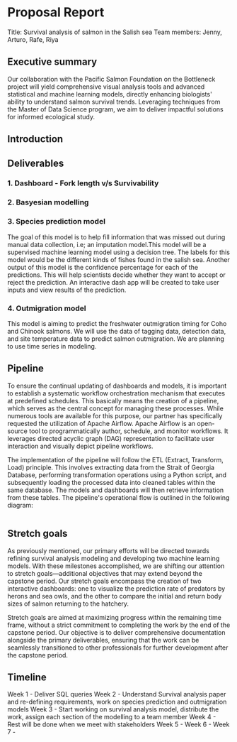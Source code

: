 # Proposal Report
Title: Survival analysis of salmon in the Salish sea
Team members: Jenny, Arturo, Rafe, Riya

## Executive summary
Our collaboration with the Pacific Salmon Foundation on the Bottleneck project will yield comprehensive visual analysis tools and advanced statistical and machine learning models, directly enhancing biologists' ability to understand salmon survival trends. Leveraging techniques from the Master of Data Science program, we aim to deliver impactful solutions for informed ecological study.

## Introduction

## Deliverables
### 1. Dashboard - Fork length v/s Survivability

### 2. Basyesian modelling

### 3. Species prediction model
The goal of this model is to help fill information that was missed out during manual data collection, i.e; an imputation model.This model will be a supervised machine learning model using a decision tree. The labels for this model would be the different kinds of fishes found in the salish sea. Another output of this model is the confidence percentage for each of the predictions. This will help scientists decide whether they want to accept or reject the prediction. An interactive dash app will be created to take user inputs and view results of the prediction.

### 4. Outmigration model
This model is aiming to predict the freshwater outmigration timing for Coho and Chinook salmons. We will use the data of tagging data, detection data, and site temperature data to predict salmon outmigration. We are planning to use time series in modeling. 

## Pipeline
To ensure the continual updating of dashboards and models, it is important to establish a systematic workflow orchestration mechanism that executes at predefined schedules. This basically means the creation of a pipeline, which serves as the central concept for managing these processes. While numerous tools are available for this purpose, our partner has specifically requested the utilization of Apache Airflow. Apache Airflow is an open-source tool to programmatically author, schedule, and monitor workflows. It leverages directed acyclic graph (DAG) representation to facilitate user interaction and visually depict pipeline workflows.  

The implementation of the pipeline will follow the ETL (Extract, Transform, Load) principle. This involves extracting data from the Strait of Georgia Database, performing transformation operations using a Python script, and subsequently loading the processed data into cleaned tables within the same database. The models and dashboards will then retrieve information from these tables. The pipeline's operational flow is outlined in the following diagram:

<IMAGE>

## Stretch goals
As previously mentioned, our primary efforts will be directed towards refining survival analysis modeling and developing two machine learning models. With these milestones accomplished, we are shifting our attention to stretch goals—additional objectives that may extend beyond the capstone period. Our stretch goals encompass the creation of two interactive dashboards: one to visualize the prediction rate of predators by herons and sea owls, and the other to compare the initial and return body sizes of salmon returning to the hatchery.

Stretch goals are aimed at maximizing progress within the remaining time frame, without a strict commitment to completing the work by the end of the capstone period. Our objective is to deliver comprehensive documentation alongside the primary deliverables, ensuring that the work can be seamlessly transitioned to other professionals for further development after the capstone period.

## Timeline
Week 1 - Deliver SQL queries
Week 2 - Understand Survival analysis paper and re-defining requirements, work on species prediction and outmigration models
Week 3 - Start working on survival analysis model, distribute the work, assign each section of the modelling to a team member
Week 4 - Rest will be done when we meet with stakeholders
Week 5 - 
Week 6 - 
Week 7 - 
